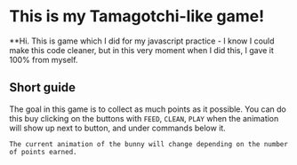 # This is my Tamagotchi-like game!

**Hi. This is game which I did for my javascript practice - I know I could make this code cleaner, but in this very moment when I did this, I gave it 100% from myself. 

## Short guide

The goal in this game is to collect as much points as it possible. You can do this buy clicking on the buttons with `FEED`, `CLEAN`, `PLAY` when the animation will show up next to button, and under commands below it. 

`The current animation of the bunny will change depending on the number of points earned.`
